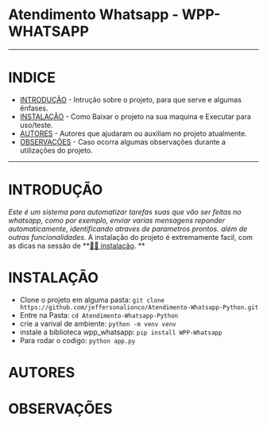 # Atendimento Whatsapp -  WPP-WHATSAPP

---

# INDICE

* [INTRODUÇÃO](#introdução) - Intrução sobre o projeto, para que serve e algumas ênfases.
* [INSTALAÇÃO](#instalação) - Como Baixar o projeto na sua maquina e Executar para uso/teste.
* [AUTORES](#autores) - Autores que ajudaram ou auxiliam no projeto atualmente.
* [OBSERVAÇÕES](#observações) - Caso ocorra algumas observações durante a utilizações do projeto.

---

# INTRODUÇÃO

_Este é um sistema para automatizar tarefas suas que vão ser feitas no whatsapp, como por exemplo, enviar varias mensagens
reponder automaticamente, identificando atraves de parametros prontos. além de outras funcionalidades._
        A instalação do projeto é extremamente facil, com as dicas na sessão de **[👨‍💻 instalação](#instalação). **

# INSTALAÇÃO

- Clone o projeto em alguma pasta: `git clone https://github.com/jeffersonalionco/Atendimento-Whatsapp-Python.git`
- Entre na Pasta: `cd Atendimento-Whatsapp-Python`
- crie a varival de ambiente: `python -m venv venv`
- instale a biblioteca wpp_whatsapp: `pip install WPP-Whatsapp`
- Para rodar o codigo: `python app.py`

# AUTORES

# OBSERVAÇÕES
